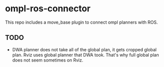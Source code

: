 # ompl-ros-connector
This repo includes a move_base plugin to connect ompl planners with ROS.


## TODO
- DWA planner does not take all of the global plan, it gets cropped global plan. Rviz uses global planner that DWA took. That's why full global plan does not seem sometimes on Rviz.
